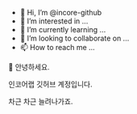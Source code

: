 - 👋 Hi, I’m @incore-github 
- 👀 I’m interested in ...
- 🌱 I’m currently learning ...
- 💞️ I’m looking to collaborate on ...
- 📫 How to reach me ...

👋 안녕하세요. 

인코어랩 깃허브 계정입니다.

차근 차근 늘려나가죠.

